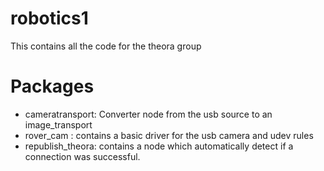 robotics1
=========

This contains all the code for the theora group

Packages
=========
- cameratransport: Converter node from the usb source to an image_transport
- rover_cam : contains a basic driver for the usb camera and udev rules
- republish_theora: contains a node which automatically detect if a connection
                     was successful.

